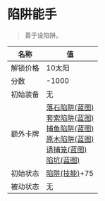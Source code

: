 # 陷阱能手  
> 善于设陷阱。  
  
名称  |  值  
----  |  ----  
解锁价格  |  10太阳  
分数  |  -1000  
初始装备  |  无  
额外卡牌  |  [落石陷阱(蓝图)](Bp_DeadfallTrap.md)<br>[套索陷阱(蓝图)](Bp_SnareTrap.md)<br>[捕鱼陷阱(蓝图)](Bp_FishTrap.md)<br>[原木陷阱(蓝图)](Bp_LogTrap.md)<br>[诱捕笼(蓝图)](Bp_CageTrap.md)<br>[陷坑(蓝图)](Bp_TrappingPit.md)  
初始状态  |  [陷阱(技能)](Skill_Trapping.md)+75  
被动状态  |  无  
